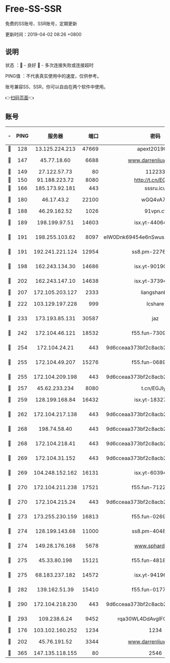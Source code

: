 # Free-SS-SSR

免费的SS账号、SSR账号，定期更新

更新时间：2019-04-02 08:26 +0800

## 说明

状态     ：🙂 - 良好 🙁 - 多次连接失败或连接超时

PING值   ：不代表真实使用中的速度，仅供参考。

账号兼容SS、SSR，你可以自由在两个软件中使用。

👉[扫码页面](https://liesauer.github.io/Free-SS-SSR/)👈

## 账号

|-|PING|服务器|端口|密码|加密方式|区域|
|:----:|:----:|:-----:|-----:|:----:|:----:|:----:|
|🙂|128|13.125.224.213|47669|apext2019001|chacha20|KR|
|🙂|147|45.77.18.60|6688|www.darrenliuwei.com|aes-256-cfb|JP|
|🙂|149|27.122.57.73|80|112233|chacha20|CN|
|🙂|150|91.188.223.72|8080|http://t.cn/EGJIyrl|rc4-md5|RU|
|🙂|166|185.173.92.181|443|sssru.icu|rc4-md5|RU|
|🙂|180|46.17.43.2|22100|wGQ4vA7D|aes-256-gcm|RU|
|🙂|188|46.29.162.52|1026|91vpn.cf|rc4-md5|RU|
|🙂|189|198.199.97.51|14603|isx.yt-44064347|aes-256-cfb|US|
|🙂|191|198.255.103.62|8097|eIW0Dnk69454e6nSwuspv9DmS201tQ0D|aes-256-cfb|US|
|🙂|191|192.241.221.124|12954|ss8.pm-22766705|aes-256-cfb|US|
|🙂|198|162.243.134.30|14686|isx.yt-90190160|aes-256-cfb|US|
|🙂|202|162.243.147.10|14638|isx.yt-37394875|aes-256-cfb|US|
|🙂|207|172.105.203.127|2333|liangshanbo|chacha20|JP|
|🙂|222|103.129.197.228|999|lcshare|aes-256-cfb|CN|
|🙂|233|173.193.85.131|30587|jaz|aes-256-cfb|US|
|🙂|242|172.104.46.121|18532|f55.fun-73091809|aes-256-cfb|SG|
|🙂|254|172.104.24.21|443|9d6cceaa373bf2c8acb22e60b6a58be6|aes-256-cfb|US|
|🙂|255|172.104.49.207|15276|f55.fun-06892021|aes-256-cfb|SG|
|🙂|255|172.104.209.198|443|9d6cceaa373bf2c8acb22e60b6a58be6|aes-256-cfb|US|
|🙂|257|45.62.233.234|8080|t.cn/EGJIyrl|rc4-md5|CA|
|🙂|259|128.199.168.84|16432|isx.yt-18327519|aes-256-cfb|SG|
|🙂|262|172.104.217.138|443|9d6cceaa373bf2c8acb22e60b6a58be6|aes-256-cfb|US|
|🙂|268|198.74.58.40|443|9d6cceaa373bf2c8acb22e60b6a58be6|aes-256-cfb|US|
|🙂|268|172.104.218.41|443|9d6cceaa373bf2c8acb22e60b6a58be6|aes-256-cfb|US|
|🙂|269|172.104.31.152|443|9d6cceaa373bf2c8acb22e60b6a58be6|aes-256-cfb|US|
|🙂|269|104.248.152.162|16131|isx.yt-60394237|aes-256-cfb|SG|
|🙂|270|172.104.211.238|17521|f55.fun-71226377|aes-256-cfb|US|
|🙂|270|172.104.215.24|443|9d6cceaa373bf2c8acb22e60b6a58be6|aes-256-cfb|US|
|🙂|273|173.255.230.159|16813|f55.fun-02691027|aes-256-cfb|US|
|🙂|274|128.199.143.68|11000|ss8.pm-40482741|aes-256-cfb|SG|
|🙂|274|149.28.176.168|5678|www.sphard.com|aes-256-cfb|SG|
|🙂|275|45.33.80.198|15121|f55.fun-48185620|aes-256-cfb|US|
|🙂|275|68.183.237.182|14572|isx.yt-94196593|aes-256-cfb|SG|
|🙂|282|139.162.51.39|15410|f55.fun-01775973|aes-256-cfb|SG|
|🙂|290|172.104.218.230|443|9d6cceaa373bf2c8acb22e60b6a58be6|aes-256-cfb|US|
|🙂|293|109.238.6.24|9452|rqa30WL4DdAvgIFG6Fs3znzTa|aes-256-cfb|FR|
|🙂|176|103.102.160.252|1234|1234|rc4-md5|JP|
|🙂|202|45.76.191.52|3344|www.darrenliuwei.com|aes-256-cfb|AU|
|🙁|365|147.135.118.155|80|2546|chacha20|US|
